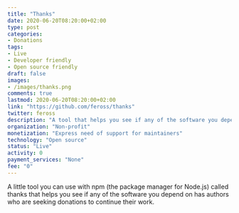 ```yaml
---
title: "Thanks"
date: 2020-06-20T08:20:00+02:00
type: post
categories:
- Donations
tags:
- Live
- Developer friendly
- Open source friendly
draft: false
images:
- /images/thanks.png
comments: true
lastmod: 2020-06-20T08:20:00+02:00
link: "https://github.com/feross/thanks"
twitter: feross
description: "A tool that helps you see if any of the software you depend on has authors seeking for donations"
organization: "Non-profit"
monetization: "Express need of support for maintainers"
technology: "Open source"
status: "Live"
activity: 0
payment_services: "None"
fee: "0"
---
```


A little tool you can use with npm (the package manager for Node.js) called thanks that helps you see if any of the software you depend on has authors who are seeking donations to continue their work.<!--more-->

